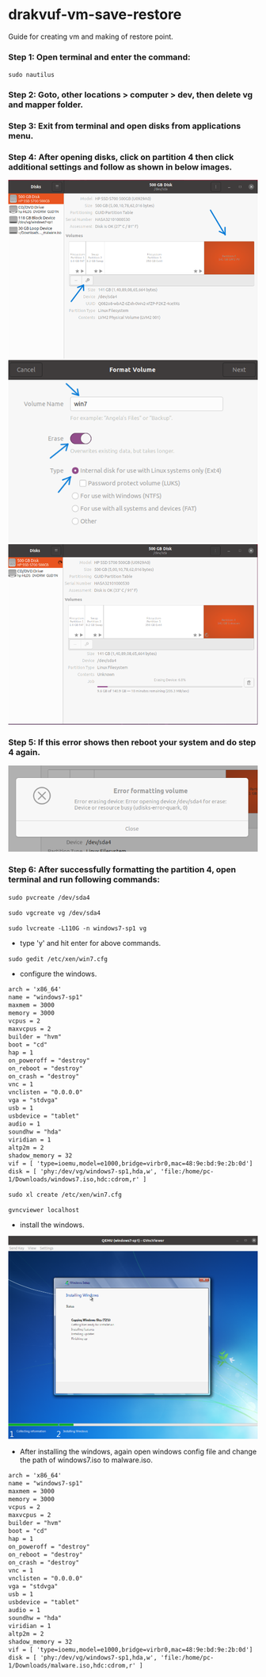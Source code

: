 # drakvuf-vm-save-restore
Guide for creating vm and making of restore point.

### Step 1: Open terminal and enter the command:
 `sudo nautilus`

### Step 2: Goto, other locations > computer > dev, then delete vg and mapper folder.

### Step 3: Exit from terminal and open disks from applications menu.

### Step 4: After opening disks, click on partition 4 then click additional settings and follow as shown in below images.

<img title="Image 1" alt="disks1" src="/images/disks.png">

<img title="Image 2" alt="disks2" src="/images/disks2.png">

<img title="Image 3" alt="disks3" src="/images/disks3.png">


### Step 5: If this error shows then reboot your system and do step 4 again.

<img title="Image 3" alt="Disks" src="/images/error.png">

### Step 6: After successfully formatting the partition 4, open terminal and run following commands:

`sudo pvcreate /dev/sda4`

`sudo vgcreate vg /dev/sda4`

`sudo lvcreate -L110G -n windows7-sp1 vg`

- type 'y' and hit enter for above commands.

`sudo gedit /etc/xen/win7.cfg`

- configure the windows.

```
arch = 'x86_64'
name = "windows7-sp1"
maxmem = 3000
memory = 3000
vcpus = 2
maxvcpus = 2
builder = "hvm"
boot = "cd"
hap = 1
on_poweroff = "destroy"
on_reboot = "destroy"
on_crash = "destroy"
vnc = 1
vnclisten = "0.0.0.0"
vga = "stdvga"
usb = 1
usbdevice = "tablet"
audio = 1
soundhw = "hda"
viridian = 1
altp2m = 2
shadow_memory = 32
vif = [ 'type=ioemu,model=e1000,bridge=virbr0,mac=48:9e:bd:9e:2b:0d']
disk = [ 'phy:/dev/vg/windows7-sp1,hda,w', 'file:/home/pc-1/Downloads/windows7.iso,hdc:cdrom,r' ]
```

`sudo xl create /etc/xen/win7.cfg`

`gvncviewer localhost`

- install the windows.

<img title="Image 3" alt="windows installation" src="/images/windows.png">

 - After installing the windows, again open windows config file and change the path of windows7.iso to malware.iso.

```
arch = 'x86_64'
name = "windows7-sp1"
maxmem = 3000
memory = 3000
vcpus = 2
maxvcpus = 2
builder = "hvm"
boot = "cd"
hap = 1
on_poweroff = "destroy"
on_reboot = "destroy"
on_crash = "destroy"
vnc = 1
vnclisten = "0.0.0.0"
vga = "stdvga"
usb = 1
usbdevice = "tablet"
audio = 1
soundhw = "hda"
viridian = 1
altp2m = 2
shadow_memory = 32
vif = [ 'type=ioemu,model=e1000,bridge=virbr0,mac=48:9e:bd:9e:2b:0d']
disk = [ 'phy:/dev/vg/windows7-sp1,hda,w', 'file:/home/pc-1/Downloads/malware.iso,hdc:cdrom,r' ]
```

